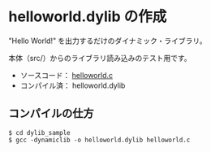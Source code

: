# helloworld.dylib の作成

"Hello World!" を出力するだけのダイナミック・ライブラリ。

本体（src/）からのライブラリ読み込みのテスト用です。

- ソースコード： [helloworld.c](helloworld.c)
- コンパイル済： helloworld.dylib

## コンパイルの仕方

```
$ cd dylib_sample
$ gcc -dynamiclib -o helloworld.dylib helloworld.c
```
